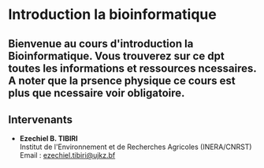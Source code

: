# Introduction  la bioinformatique

Bienvenue au cours d'introduction  la Bioinformatique. Vous trouverez sur ce dpt toutes les informations et ressources ncessaires. A noter que la prsence physique  ce cours est plus que ncessaire voir obligatoire.
---

## Intervenants
- **Ezechiel B. TIBIRI**  
  Institut de l'Environnement et de Recherches Agricoles (INERA/CNRST)  
  Email : [ezechiel.tibiri@ujkz.bf](mailto:ezechiel.tibiri@ujkz.bf)
